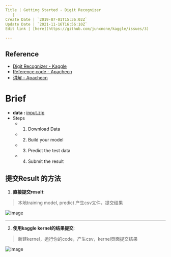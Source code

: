 ```yaml
---
Title | Getting Started - Digit Recognizer 
-- | --
Create Date | `2019-07-01T15:36:02Z`
Update Date | `2021-11-16T16:56:10Z`
Edit link | [here](https://github.com/junxnone/kaggle/issues/3)

---
```



## Reference

- [Digit Recognizer - Kaggle](https://www.kaggle.com/c/digit-recognizer/overview)
- [Reference code - Apachecn](https://github.com/apachecn/kaggle/tree/master/src/python/getting-started/digit-recognizer)
- [讲解 - Apachecn](https://github.com/apachecn/kaggle/tree/master/competitions/getting-started/digit-recognizer)

# Brief
- **data :** [input.zip](https://github.com/junxnone/Kaggle/files/3800104/input.zip)
- Steps
  - 1. Download Data
  - 2. Build your model
  - 3. Predict the test data
  - 4. Submit the result

## 提交Result 的方法

1. **直接提交result**: 
> 本地training model, predict 产生csv文件，提交结果

![image](https://user-images.githubusercontent.com/2216970/61186204-2efa3c00-a695-11e9-8bf3-bf1279de7815.png)

---

2. **使用kaggle kernel的结果提交**: 
> 新建kernel，运行你的code，产生csv，kernel页面提交结果

![image](https://user-images.githubusercontent.com/2216970/61186234-7b457c00-a695-11e9-85cf-7008a1ac272d.png)

